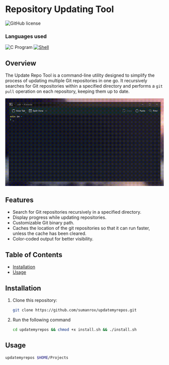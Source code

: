 # Repository Updating Tool

![GitHub license](https://img.shields.io/badge/license-MIT-blue.svg) 
### Languages used
![C Program](https://img.shields.io/badge/C-00599C?style=for-the-badge&logo=c&logoColor=white) [![Shell](https://img.shields.io/badge/Shell_Script-121011?style=for-the-badge&logo=gnu-bash&logoColor=white)](Shell) 
## Overview

The Update Repo Tool is a command-line utility designed to simplify the process of updating multiple Git repositories in one go. It recursively searches for Git repositories within a specified directory and performs a `git pull` operation on each repository, keeping them up to date.

![Product Video](./images/product-video.gif)


## Features

- Search for Git repositories recursively in a specified directory.
- Display progress while updating repositories.
- Customizable Git binary path.
- Caches the location of the git repositories so that it can run faster, unless the cache has been cleared.
- Color-coded output for better visibility.

## Table of Contents

- [Installation](#installation)
- [Usage](#usage)

## Installation

1. Clone this repository:

   ```bash
   git clone https://github.com/sumanrox/updatemyrepos.git
   ```
2. Run the following command
   ```bash
   cd updatemyrepos && chmod +x install.sh && ./install.sh
   ```

## Usage

```bash
updatemyrepos $HOME/Projects
```
